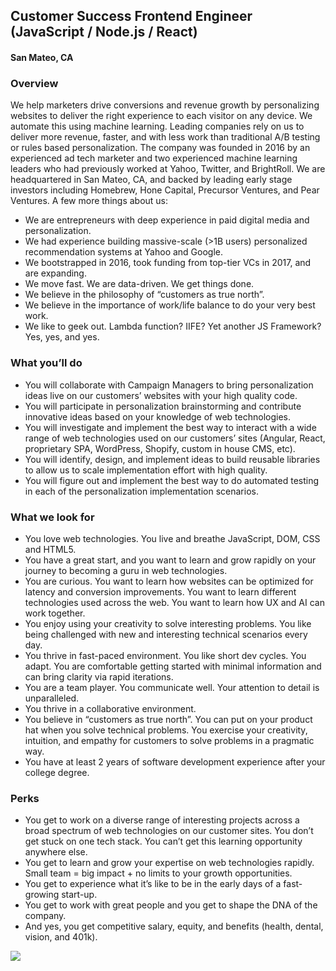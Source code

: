 ## Customer Success Frontend Engineer (JavaScript / Node.js / React)
#### San Mateo, CA

### Overview
We help marketers drive conversions and revenue growth by personalizing websites to deliver the right experience to each visitor on any device. We automate this using machine learning. Leading companies rely on us to deliver more revenue, faster, and with less work than traditional A/B testing or rules based personalization.
The company was founded in 2016 by an experienced ad tech marketer and two experienced machine learning leaders who had previously worked at Yahoo, Twitter, and BrightRoll. We are headquartered in San Mateo, CA, and backed by leading early stage investors including Homebrew, Hone Capital, Precursor Ventures, and Pear Ventures.
A few more things about us:
+	We are entrepreneurs with deep experience in paid digital media and personalization.
+	We had experience building massive-scale (>1B users) personalized recommendation systems at Yahoo and Google.
+	We bootstrapped in 2016, took funding from top-tier VCs in 2017, and are expanding.
+	We move fast. We are data-driven. We get things done.
+	We believe in the philosophy of “customers as true north”.
+	We believe in the importance of work/life balance to do your very best work.
+	We like to geek out. Lambda function? IIFE? Yet another JS Framework?  Yes, yes, and yes.

### What you’ll do
+	You will collaborate with Campaign Managers to bring personalization ideas live on our customers’ websites with your high quality code.
+	You will participate in personalization brainstorming and contribute innovative ideas based on your knowledge of web technologies.
+	You will investigate and implement the best way to interact with a wide range of web technologies used on our customers’ sites (Angular, React, proprietary SPA, WordPress, Shopify, custom in house CMS, etc).
+	You will identify, design, and implement ideas to build reusable libraries to allow us to scale implementation effort with high quality.
+	You will figure out and implement the best way to do automated testing in each of the personalization implementation scenarios.

### What we look for
+	You love web technologies. You live and breathe JavaScript, DOM, CSS and HTML5.
+	You have a great start, and you want to learn and grow rapidly on your journey to becoming a guru in web technologies.
+	You are curious. You want to learn how websites can be optimized for latency and conversion improvements. You want to learn different technologies used across the web. You want to learn how UX and AI can work together.
+	You enjoy using your creativity to solve interesting problems. You like being challenged with new and interesting technical scenarios every day.
+	You thrive in fast-paced environment.  You like short dev cycles.  You adapt.  You are comfortable getting started with minimal information and can bring clarity via rapid iterations.
+	You are a team player. You communicate well. Your attention to detail is unparalleled.
+	You thrive in a collaborative environment.
+	You believe in “customers as true north”.  You can put on your product hat when you solve technical problems.  You exercise your creativity, intuition, and empathy for customers to solve problems in a pragmatic way.
+	You have at least 2 years of software development experience after your college degree.

### Perks
+	You get to work on a diverse range of interesting projects across a broad spectrum of web technologies on our customer sites. You don’t get stuck on one tech stack. You can’t get this learning opportunity anywhere else.
+	You get to learn and grow your expertise on web technologies rapidly. Small team = big impact + no limits to your growth opportunities.
+	You get to experience what it’s like to be in the early days of a fast-growing start-up.
+	You get to work with great people and you get to shape the DNA of the company.
+	And yes, you get competitive salary, equity, and benefits (health, dental, vision, and 401k).


[<img src='https://dabuttonfactory.com/button.png?t=Learn+More&f=Calibri-Bold&ts=24&tc=fff&hp=20&vp=8&c=5&bgt=unicolored&bgc=29aafe'>](https://letsrockit.co/jobs/sw50zwxsaw1pemu-customer-success-frontend-engineer-javascript-node-js-react)
